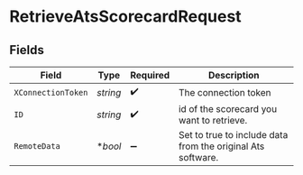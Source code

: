 # RetrieveAtsScorecardRequest


## Fields

| Field                                                       | Type                                                        | Required                                                    | Description                                                 |
| ----------------------------------------------------------- | ----------------------------------------------------------- | ----------------------------------------------------------- | ----------------------------------------------------------- |
| `XConnectionToken`                                          | *string*                                                    | :heavy_check_mark:                                          | The connection token                                        |
| `ID`                                                        | *string*                                                    | :heavy_check_mark:                                          | id of the scorecard you want to retrieve.                   |
| `RemoteData`                                                | **bool*                                                     | :heavy_minus_sign:                                          | Set to true to include data from the original Ats software. |